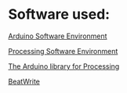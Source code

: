 # Software used:


[Arduino Software Environment](https://www.arduino.cc/en/Main/Software)

[Processing Software Environment](https://processing.org/download/)

[The Arduino library for Processing](http://playground.arduino.cc/Interfacing/Processing)

[BeatWrite](http://www.beatwrite.com/)
